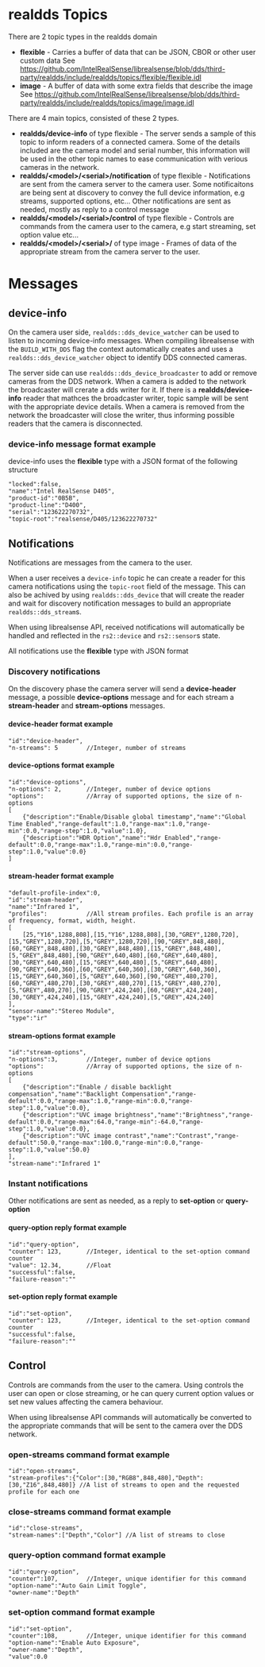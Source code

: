 # realdds Topics

There are 2 topic types in the realdds domain
* **flexible** - Carries a buffer of data that can be JSON, CBOR or other user custom data
See https://github.com/IntelRealSense/librealsense/blob/dds/third-party/realdds/include/realdds/topics/flexible/flexible.idl
* **image** - A buffer of data with some extra fields that describe the image
See https://github.com/IntelRealSense/librealsense/blob/dds/third-party/realdds/include/realdds/topics/image/image.idl

There are 4 main topics, consisted of these 2 types.
* **realdds/device-info** of type flexible - The server sends a sample of this topic to inform readers of a connected camera.
  Some of the details included are the camera model and serial number, this information will be used in the other topic names to ease communication with verious cameras in the network.
* **realdds/\<model\>/\<serial\>/notification** of type flexible - Notifications are sent from the camera server to the camera user.
  Some notificaitons are being sent at discovery to convey the full device information, e.g streams, supported options, etc...
  Other notifications are sent as needed, mostly as reply to a control message
* **realdds/\<model\>/\<serial\>/control** of type flexible - Controls are commands from the camera user to the camera, e.g start streaming, set option value etc...
* **realdds/\<model\>/\<serial\>/<stream name>** of type image - Frames of data of the appropriate stream from the camera server to the user.

# Messages

## device-info

On the camera user side, `realdds::dds_device_watcher` can be used to listen to incoming device-info messages.
When compiling librealsense with the `BUILD_WITH_DDS` flag the context automatically creates and uses a `realdds::dds_device_watcher` object to identify DDS connected cameras.

The server side can use `realdds::dds_device_broadcaster` to add or remove cameras from the DDS network.
When a camera is added to the network the broadcaster will crerate a dds writer for it. If there is a **realdds/device-info** reader that mathces the broadcaster writer, topic sample will be sent with the appropriate device details.
When a camera is removed from the network the broadcaster will close the writer, thus informing possible readers that the camera is disconnected.

### device-info message format example

device-info uses the **flexible** type with a JSON format of the following structure

    "locked":false,
    "name":"Intel RealSense D405",
    "product-id":"0B5B",
    "product-line":"D400",
    "serial":"123622270732",
    "topic-root":"realsense/D405/123622270732"

## Notifications

Notifications are messages from the camera to the user.

When a user receives a `device-info` topic he can create a reader for this camera notifications using the `topic-root` field of the message.
This can also be achived by using `realdds::dds_device` that will create the reader and wait for discovery notification messages to build an appropriate `realdds::dds_stream`s.

When using librealsense API, received notifications will automatically be handled and reflected in the `rs2::device` and `rs2::sensor`s state.

All notifications use the **flexible** type with JSON format

### Discovery notifications

On the discovery phase the camera server will send a **device-header** message, a possible **device-options** message and for each stream a **stream-header** and **stream-options** messages.

#### device-header format example

    "id":"device-header",
    "n-streams": 5        //Integer, number of streams

#### device-options format example

    "id":"device-options",
    "n-options": 2,       //Integer, number of device options
    "options":            //Array of supported options, the size of n-options
    [
        {"description":"Enable/Disable global timestamp","name":"Global Time Enabled","range-default":1.0,"range-max":1.0,"range-min":0.0,"range-step":1.0,"value":1.0},
        {"description":"HDR Option","name":"Hdr Enabled","range-default":0.0,"range-max":1.0,"range-min":0.0,"range-step":1.0,"value":0.0}
    ]

#### stream-header format example

    "default-profile-index":0,
    "id":"stream-header",
    "name":"Infrared 1",
    "profiles":           //All stream profiles. Each profile is an array of frequency, format, width, height.
    [
        [25,"Y16",1288,808],[15,"Y16",1288,808],[30,"GREY",1280,720],[15,"GREY",1280,720],[5,"GREY",1280,720],[90,"GREY",848,480],[60,"GREY",848,480],[30,"GREY",848,480],[15,"GREY",848,480],[5,"GREY",848,480],[90,"GREY",640,480],[60,"GREY",640,480],[30,"GREY",640,480],[15,"GREY",640,480],[5,"GREY",640,480],[90,"GREY",640,360],[60,"GREY",640,360],[30,"GREY",640,360],[15,"GREY",640,360],[5,"GREY",640,360],[90,"GREY",480,270],[60,"GREY",480,270],[30,"GREY",480,270],[15,"GREY",480,270],[5,"GREY",480,270],[90,"GREY",424,240],[60,"GREY",424,240],[30,"GREY",424,240],[15,"GREY",424,240],[5,"GREY",424,240]
    ],
    "sensor-name":"Stereo Module",
    "type":"ir"

#### stream-options format example

    "id":"stream-options",
    "n-options":3,        //Integer, number of device options
    "options":            //Array of supported options, the size of n-options
    [
        {"description":"Enable / disable backlight compensation","name":"Backlight Compensation","range-default":0.0,"range-max":1.0,"range-min":0.0,"range-step":1.0,"value":0.0},
        {"description":"UVC image brightness","name":"Brightness","range-default":0.0,"range-max":64.0,"range-min":-64.0,"range-step":1.0,"value":0.0},
        {"description":"UVC image contrast","name":"Contrast","range-default":50.0,"range-max":100.0,"range-min":0.0,"range-step":1.0,"value":50.0}
    ],
    "stream-name":"Infrared 1"

### Instant notifications

Other notifications are sent as needed, as a reply to **set-option** or **query-option**

#### query-option reply format example

    "id":"query-option",
    "counter": 123,       //Integer, identical to the set-option command counter
    "value": 12.34,       //Float
    "successful":false,
    "failure-reason":""

#### set-option reply format example

    "id":"set-option",
    "counter": 123,       //Integer, identical to the set-option command counter
    "successful":false,
    "failure-reason":""

## Control

Controls are commands from the user to the camera.
Using controls the user can open or close streaming, or he can query current option values or set new values affecting the camera behaviour.

When using librealsense API commands will automatically be converted to the appropriate commands that will be sent to the camera over the DDS network.

### open-streams command format example

    "id":"open-streams",
    "stream-profiles":{"Color":[30,"RGB8",848,480],"Depth":[30,"Z16",848,480]} //A list of streams to open and the requested profile for each one

### close-streams command format example

    "id":"close-streams",
    "stream-names":["Depth","Color"] //A list of streams to close

### query-option command format example

    "id":"query-option",
    "counter":107,        //Integer, unique identifier for this command
    "option-name":"Auto Gain Limit Toggle",
    "owner-name":"Depth"

### set-option command format example

    "id":"set-option",
    "counter":108,        //Integer, unique identifier for this command
    "option-name":"Enable Auto Exposure",
    "owner-name":"Depth",
    "value":0.0





